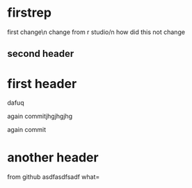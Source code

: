 # firstrep

first change\n
change from r studio/n
how did this not change

## second header

# first header
dafuq

again commitjhgjhgjhg

again commit

# another header
from github
asdfasdfsadf
what=

